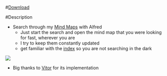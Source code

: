 #[Download](https://github.com/nikitavoloboev/alfred-my-mindmaps/releases/download/1.1/research.alfredworkflow)

#Description
- Search through my [Mind Maps](https://github.com/nikitavoloboev/research) with Alfred
	- Just start the search and open the mind map that you were looking for fast, wherever you are
	- I try to keep them constantly updated
	- get familiar with the [index](https://github.com/nikitavoloboev/research#mindmap-index-%EF%B8%8F) so you are not searching in the dark

![](http://i.imgur.com/qQdvmPw.png)

- Big thanks to [Vitor](https://github.com/vitorgalvao) for its implementation

